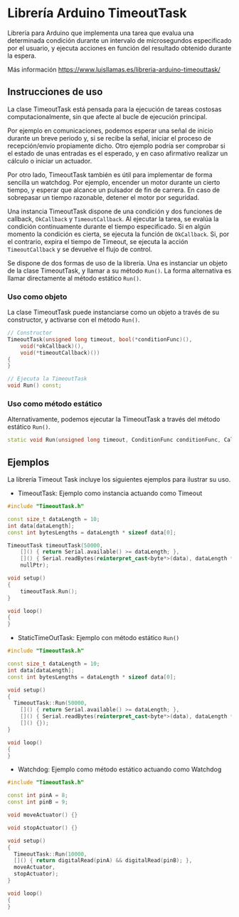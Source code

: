 # Librería Arduino TimeoutTask
Librería para Arduino que implementa una tarea que evalua una determinada condición durante un intervalo de microsegundos especificado por el usuario, y ejecuta acciones en función del resultado obtenido durante la espera. 

Más información https://www.luisllamas.es/libreria-arduino-timeouttask/

## Instrucciones de uso
La clase TimeoutTask está pensada para la ejecución de tareas costosas computacionalmente, sin que afecte al bucle de ejecución principal. 

Por ejemplo en comunicaciones, podemos esperar una señal de inicio durante un breve periodo y, si se recibe la señal, iniciar el proceso de recepción/envío propiamente dicho. Otro ejemplo podría ser comprobar si el estado de unas entradas es el esperado, y en caso afirmativo realizar un cálculo o iniciar un actuador.

Por otro lado, TimeoutTask también es útil para implementar de forma sencilla un watchdog. Por ejemplo, encender un motor durante un cierto tiempo, y esperar que alcance un pulsador de fin de carrera. En caso de sobrepasar un tiempo razonable, detener el motor por seguridad.

Una instancia TimeoutTask dispone de una condición y dos funciones de callback, `OkCallback` y `TimeoutCallback`. Al ejecutar la tarea, se evalúa la condición continuamente durante el tiempo especificado. Si en algún momento la condición es cierta, se ejecuta la función de `OkCallback`. Si, por el contrario, expira el tiempo de Timeout, se ejecuta la acción `TimeoutCallback` y se devuelve el flujo de control.

Se dispone de dos formas de uso de la librería. Una es instanciar un objeto de la clase TimeoutTask, y llamar a su método `Run()`. La forma alternativa es llamar directamente al método estático `Run()`.


### Uso como objeto
La clase TimeoutTask puede instanciarse como un objeto a través de su constructor, y activarse con el método `Run()`.
```c++
// Constructor
TimeoutTask(unsigned long timeout, bool(*conditionFunc)(), 
	void(*okCallback)(), 
	void(*timeoutCallback)())
{
}

// Ejecuta la TimeoutTask
void Run() const;
```

### Uso como método estático
Alternativamente, podemos ejecutar la TimeoutTask a través del método estático `Run()`.

```c++
static void Run(unsigned long timeout, ConditionFunc conditionFunc, CallbackAction okCallback, CallbackAction timeoutCallback);
```


## Ejemplos
La librería Timeout Task incluye los siguientes ejemplos para ilustrar su uso.
* TimeoutTask: Ejemplo como instancia actuando como Timeout

```c++
#include "TimeoutTask.h"

const size_t dataLength = 10;
int data[dataLength];
const int bytesLengths = dataLength * sizeof data[0];

TimeoutTask timeoutTask(50000,
	[]() { return Serial.available() >= dataLength; },
	[]() { Serial.readBytes(reinterpret_cast<byte*>(data), dataLength * sizeof data[0]); },
	nullPtr);

void setup()
{
	timeoutTask.Run();
}

void loop()
{
}
```

* StaticTimeOutTask: Ejemplo con método estático `Run()`
```c++
#include "TimeoutTask.h"

const size_t dataLength = 10;
int data[dataLength];
const int bytesLengths = dataLength * sizeof data[0];

void setup()
{
  TimeoutTask::Run(50000,
	[]() { return Serial.available() >= dataLength; },
	[]() { Serial.readBytes(reinterpret_cast<byte*>(data), dataLength * sizeof data[0]); },
	[]() {});
}

void loop()
{
}
```

* Watchdog: Ejemplo como método estático actuando como Watchdog
```c++
#include "TimeoutTask.h"

const int pinA = 8;
const int pinB = 9;

void moveActuator() {}

void stopActuator() {}

void setup()
{
  TimeoutTask::Run(10000,
  []() { return digitalRead(pinA) && digitalRead(pinB); },
  moveActuator,
  stopActuator);
}

void loop()
{
}
```
